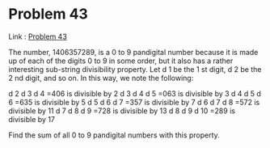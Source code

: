 Problem 43
=======

Link : [Problem 43](http://projecteuler.net/problem=43 "Problem 43")
 
 The number, 1406357289, is a 0 to 9 pandigital number because it is made up of each of the digits 0 to 9 in some order, but it also has a rather interesting sub-string divisibility property. 
 Let  d  1  be the 1 st  digit,  d  2  be the 2 nd  digit, and so on. In this way, we note the following: 
 
  d  2  d  3  d  4 =406 is divisible by 2 
  d  3  d  4  d  5 =063 is divisible by 3 
  d  4  d  5  d  6 =635 is divisible by 5 
  d  5  d  6  d  7 =357 is divisible by 7 
  d  6  d  7  d  8 =572 is divisible by 11 
  d  7  d  8  d  9 =728 is divisible by 13 
  d  8  d  9  d  10 =289 is divisible by 17 
 
 Find the sum of all 0 to 9 pandigital numbers with this property. 

  

